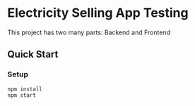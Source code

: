 # Electricity Selling App Testing

This project has two many parts: Backend and Frontend

## Quick Start

### Setup

```
npm install
npm start
```

